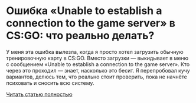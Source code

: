 # Ошибка «Unable to establish a connection to the game server» в CS:GO: что реально делать?



У меня эта ошибка вылезла, когда я просто хотел загрузить обычную тренировочную карту в CS:GO. Вместо загрузки — выкидывает в меню с сообщением «Unable to establish a connection to the game server». Кто через это проходил — знает, насколько это бесит. Я перепробовал кучу вариантов, делюсь тем, что реально стоит проверить, пока не начнёте психовать и сносить всю систему.

[Читать статью полностью](https://xyberbara.com/gaming/unable-to-establish-a-connection-to-the-game-server/)

